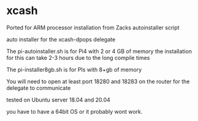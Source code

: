 # xcash




Ported for ARM processor installation from Zacks autoinstaller script

auto installer for the xcash-dpops delegate


The pi-autoinstaller.sh is for Pi4 with 2 or 4 GB of memory
the installation for this can take 2-3 hours due to the long compile times


The pi-installer8gb.sh is for PIs with 8+gb of memory


You will need to open at least port 18280 and 18283 on the router for the delegate to communicate

tested on Ubuntu server 18.04 and 20.04

you have to have a 64bit OS or it probably wont work. 

